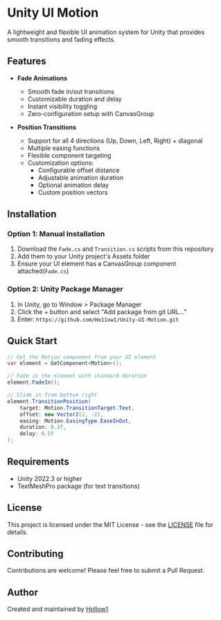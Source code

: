 # Unity UI Motion

A lightweight and flexible UI animation system for Unity that provides smooth transitions and fading effects.

## Features

- **Fade Animations**
  - Smooth fade in/out transitions
  - Customizable duration and delay
  - Instant visibility toggling
  - Zero-configuration setup with CanvasGroup

- **Position Transitions** 
  - Support for all 4 directions (Up, Down, Left, Right) + diagonal
  - Multiple easing functions
  - Flexible component targeting
  - Customization options:
    - Configurable offset distance
    - Adjustable animation duration
    - Optional animation delay
    - Custom position vectors

## Installation

### Option 1: Manual Installation
1. Download the `Fade.cs` and `Transition.cs` scripts from this repository
2. Add them to your Unity project's Assets folder
3. Ensure your UI element has a CanvasGroup component attached(`Fade.cs`)

### Option 2: Unity Package Manager
1. In Unity, go to Window > Package Manager
2. Click the + button and select "Add package from git URL..."
3. Enter: ```https://github.com/Ho11ow1/Unity-UI-Motion.git```

## Quick Start

```csharp
// Get the Motion component from your UI element
var element = GetComponent<Motion>();

// Fade in the element with standard duration
element.FadeIn();

// Slide in from bottom right
element.TransitionPosition(
    target: Motion.TransitionTarget.Text,
    offset: new Vector2(2, -2),
    easing: Motion.EasingType.EaseInOut,
    duration: 0.3f,
    delay: 0.5f
);
```

## Requirements

- Unity 2022.3 or higher
- TextMeshPro package (for text transitions)

## License

This project is licensed under the MIT License - see the [LICENSE](LICENSE) file for details.

## Contributing

Contributions are welcome! Please feel free to submit a Pull Request.

## Author

Created and maintained by [Hollow1](https://github.com/Ho11ow1)

